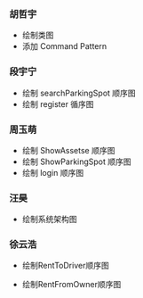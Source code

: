 ### 胡哲宇

- 绘制类图
- 添加 Command Pattern

### 段宇宁

- 绘制 searchParkingSpot 顺序图
- 绘制 register 循序图

### 周玉萌
- 绘制 ShowAssetse 顺序图
- 绘制 ShowParkingSpot 顺序图
- 绘制 login 顺序图

### 汪昊

- 绘制系统架构图


### 徐云浩

- 绘制RentToDriver顺序图


- 绘制RentFromOwner顺序图
